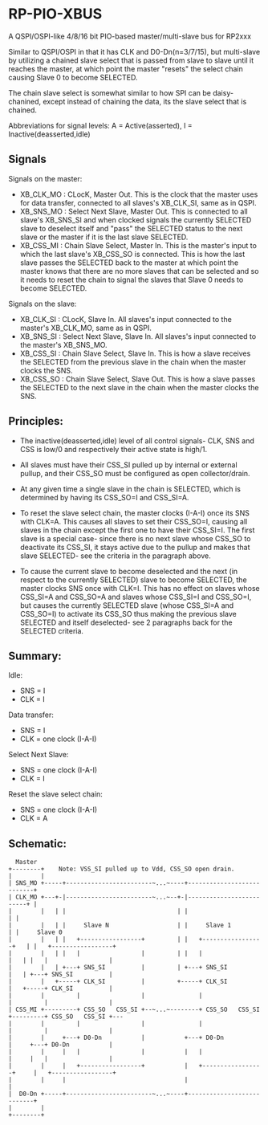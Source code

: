 # RP-PIO-XBUS

A QSPI/OSPI-like 4/8/16 bit PIO-based master/multi-slave bus for RP2xxx

Similar to QSPI/OSPI in that it has CLK and D0-Dn(n=3/7/15), but multi-slave by utilizing a chained slave select that is passed from slave to slave until it reaches the master, at which point the master "resets" the select chain causing Slave 0 to become SELECTED.

The chain slave select is somewhat similar to how SPI can be daisy-chanined, except instead of chaining the data, its the slave select that is chained.

Abbreviations for signal levels: A = Active(asserted), I = Inactive(deasserted,idle)

## Signals

Signals on the master:
* XB_CLK_MO : CLocK, Master Out. This is the clock that the master uses for data transfer, connected to all slaves's XB_CLK_SI, same as in QSPI.
* XB_SNS_MO : Select Next Slave, Master Out. This is connected to all slave's XB_SNS_SI and when clocked signals the currently SELECTED slave to deselect itself and "pass" the SELECTED status to the next slave or the master if it is the last slave SELECTED.
* XB_CSS_MI : Chain Slave Select, Master In. This is the master's input to which the last slave's XB_CSS_SO is connected. This is how the last slave passes the SELECTED back to the master at which point the master knows that there are no more slaves that can be selected and so it needs to reset the chain to signal the slaves that Slave 0 needs to become SELECTED.

Signals on the slave:
* XB_CLK_SI : CLocK, Slave In. All slaves's input connected to the master's XB_CLK_MO, same as in QSPI.
* XB_SNS_SI : Select Next Slave, Slave In. All slaves's input connected to the master's XB_SNS_MO.
* XB_CSS_SI : Chain Slave Select, Slave In. This is how a slave receives the SELECTED from the previous slave in the chain when the master clocks the SNS.
* XB_CSS_SO : Chain Slave Select, Slave Out. This is how a slave passes the SELECTED to the next slave in the chain when the master clocks the SNS.

## Principles:

* The inactive(deasserted,idle) level of all control signals- CLK, SNS and CSS is low/0 and respectively their active state is high/1.

* All slaves must have their CSS_SI pulled up by internal or external pullup, and their CSS_SO must be configured as open collector/drain.

* At any given time a single slave in the chain is SELECTED, which is determined by having its CSS_SO=I and CSS_SI=A.

* To reset the slave select chain, the master clocks (I-A-I) once its SNS with CLK=A. This causes all slaves to set their CSS_SO=I, causing all slaves in the chain except the first one to have their CSS_SI=I. The first slave is a special case- since there is no next slave whose CSS_SO to deactivate its CSS_SI, it stays active due to the pullup and makes that slave SELECTED- see the criteria in the paragraph above. 

* To cause the current slave to become deselected and the next (in respect to the currently SELECTED) slave to become SELECTED, the master clocks SNS once with CLK=I. This has no effect on slaves whose CSS_SI=A and CSS_SO=A and slaves whose CSS_SI=I and CSS_SO=I, but causes the currently SELECTED slave (whose CSS_SI=A and CSS_SO=I) to activate its CSS_SO thus making the previous slave SELECTED and itself deselected- see 2 paragraphs back for the SELECTED criteria.

## Summary:

Idle:
 * SNS = I
 * CLK = I

Data transfer:
 * SNS = I
 * CLK = one clock (I-A-I)

Select Next Slave:
 * SNS = one clock (I-A-I)
 * CLK = I

Reset the slave select chain:
 * SNS = one clock (I-A-I)
 * CLK = A

## Schematic:
```
  Master
+--------+    Note: VSS_SI pulled up to Vdd, CSS_SO open drain.
|        |
| SNS_MO +-----+------------------------~...~----+---------------------------+
| CLK_MO +---+-|------------------------~...~--+-|-------------------------+ |
|        |   | |                               | |                         | |
|        |   | |     Slave N                   | |     Slave 1             | |     Slave 0
|        |   | |   +-----------------+         | |   +-----------------+   | |   +-----------------+
|        |   | |   |                 |         | |   |                 |   | |   |                 |
|        |   | +---+ SNS_SI          |         | +---+ SNS_SI          |   | +---+ SNS_SI          |
|        |   +-----+ CLK_SI          |         +-----+ CLK_SI          |   +-----+ CLK_SI          |
|        |         |                 |               |                 |         |                 |
| CSS_MI +---------+ CSS_SO   CSS_SI +--~...~--------+ CSS_SO   CSS_SI +---------+ CSS_SO   CSS_SI +---
|        |         |                 |               |                 |         |                 |
|        |     +---+ D0-Dn           |           +---+ D0-Dn           |     +---+ D0-Dn           |
|        |     |   |                 |           |   |                 |     |   |                 |
|        |     |   +-----------------+           |   +-----------------+     |   +-----------------+
|        |     |                                 |                           |
|  D0-Dn +-----+------------------------~...~----+---------------------------+
|        |
+--------+
```
